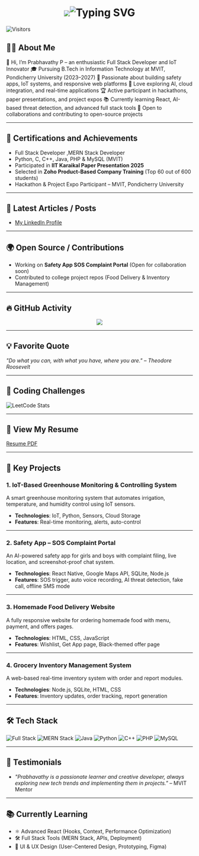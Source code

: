 <h1 align="center">
  <img src="<a href="https://git.io/typing-svg"><img src="https://readme-typing-svg.demolab.com?font=times+new+roman&pause=1000&background=FFFFFF00&width=435&lines=Hi%2C+I'am+Prabhavathy+P;Full+stack+Development+Enthusiast" alt="Typing SVG" /></a>
</h1>

![Visitors](https://komarev.com/ghpvc/?username=prabhavathy-p&color=blueviolet)

## 👩‍💻 About Me
👋 Hi, I’m Prabhavathy P – an enthusiastic Full Stack Developer and IoT Innovator
🎓 Pursuing B.Tech in Information Technology at MVIT, Pondicherry University (2023–2027)
🚀 Passionate about building safety apps, IoT systems, and responsive web platforms
🤖 Love exploring AI, cloud integration, and real-time applications
🏆 Active participant in hackathons, paper presentations, and project expos
📚 Currently learning React, AI-based threat detection, and advanced full stack tools
🤝 Open to collaborations and contributing to open-source projects

---

## 🏅 Certifications and Achievements
- Full Stack Developer ,MERN Stack Developer
- Python, C, C++, Java, PHP & MySQL (MVIT)
- Participated in **IIT Karaikal Paper Presentation 2025**
- Selected in **Zoho Product-Based Company Training** (Top 60 out of 600 students)
- Hackathon & Project Expo Participant – MVIT, Pondicherry University

---

## 📝 Latest Articles / Posts
- [My LinkedIn Profile](https://www.linkedin.com/in/prabhavathy-p-053416319)  

---

## 🌍 Open Source / Contributions
- Working on **Safety App SOS Complaint Portal** (Open for collaboration soon)
- Contributed to college project repos (Food Delivery & Inventory Management)

---

## 🔥 GitHub Activity
<p align="center">
  <img src="(https://github.com/Prabhavathy4)" />
</p>

---

## 💡 Favorite Quote
*"Do what you can, with what you have, where you are." – Theodore Roosevelt*

---

## 🏅 Coding Challenges
![LeetCode Stats]([https://leetcode-stats.vercel.app/api?username=prabhavathy-p](https://leetcode.com/profile/))

---

## 📄 View My Resume
[Resume PDF](chrome-extension://efaidnbmnnnibpcajpcglclefindmkaj/file:///C:/Users/Admin/Desktop/prabhaIOT/prabhavathy%20IT%20resume.pdf)  

---

## 🌟 Key Projects

### 1. IoT-Based Greenhouse Monitoring & Controlling System
A smart greenhouse monitoring system that automates irrigation, temperature, and humidity control using IoT sensors.
- **Technologies**: IoT, Python, Sensors, Cloud Storage
- **Features**: Real-time monitoring, alerts, auto-control

---

### 2. Safety App – SOS Complaint Portal
An AI-powered safety app for girls and boys with complaint filing, live location, and screenshot-proof chat system.
- **Technologies**: React Native, Google Maps API, SQLite, Node.js
- **Features**: SOS trigger, auto voice recording, AI threat detection, fake call, offline SMS mode

---

### 3. Homemade Food Delivery Website
A fully responsive website for ordering homemade food with menu, payment, and offers pages.
- **Technologies**: HTML, CSS, JavaScript
- **Features**: Wishlist, Get App page, Black-themed offer page

---

### 4. Grocery Inventory Management System
A web-based real-time inventory system with order and report modules.
- **Technologies**: Node.js, SQLite, HTML, CSS
- **Features**: Inventory updates, order tracking, report generation

---

## 🛠 Tech Stack
![Full Stack](https://img.shields.io/badge/Full%20Stack-000000?style=for-the-badge&logo=stackshare&logoColor=white)
![MERN Stack](https://img.shields.io/badge/MERN-3C873A?style=for-the-badge&logo=mongodb&logoColor=white)
![Java](https://img.shields.io/badge/Java-ED8B00?style=for-the-badge&logo=java&logoColor=white)
![Python](https://img.shields.io/badge/Python-3776AB?style=for-the-badge&logo=python&logoColor=white)
![C++](https://img.shields.io/badge/C++-00599C?style=for-the-badge&logo=c%2B%2B&logoColor=white)
![PHP](https://img.shields.io/badge/PHP-777BB4?style=for-the-badge&logo=php&logoColor=white)
![MySQL](https://img.shields.io/badge/MySQL-4479A1?style=for-the-badge&logo=mysql&logoColor=white)

---

## 💬 Testimonials
- *"Prabhavathy is a passionate learner and creative developer, always exploring new tech trends and implementing them in projects."* – MVIT Mentor

---

## 📚 Currently Learning
- ⚛️ Advanced React (Hooks, Context, Performance Optimization)
- 🛠 Full Stack Tools (MERN Stack, APIs, Deployment)
- 🎨 UI & UX Design (User-Centered Design, Prototyping, Figma)
